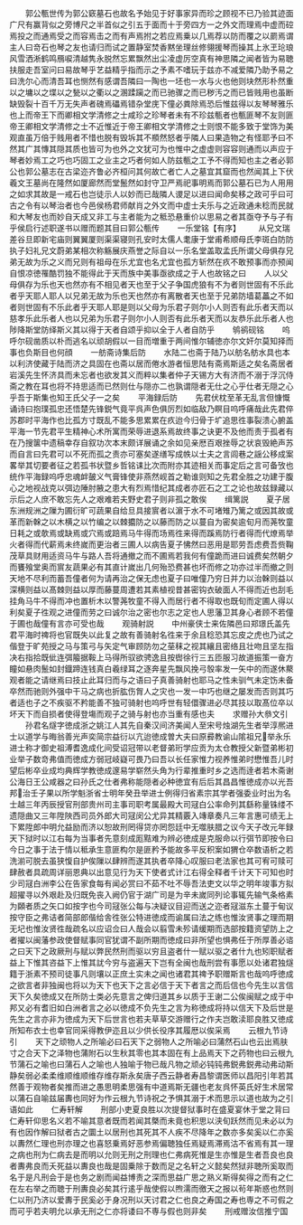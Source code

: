 <!-- { "loadSidebar": true } -->
　　郭公甎世传为郭公窽墓石也故名予始见于好事家异而珍之顾视不已乃验其迹面广尺有赢背似之旁博尺之半首似之引五于面而十于旁四方一之外文而理焉中虚而硿焉投之而通焉受之而容焉击之而有声焉拊之若应焉乗以几焉荐以防而覆之以罽焉谓主人曰竒石也琴之友也请归而试之置静室焚香黙坐理丝修翎援琴而操其上氷玊玱琅风雪洒淅鹤鸣鴈唳清越隽永脱然忘累飘然出尘凌虚厉空真有神思隣之闻者皆为易聴扶服走吾室问曰易故琴乎艺益精乎指而示之予素不嗜玩于兹亦不减爱隣乃助予易之曰洗尔心而清吾耳也恻然有感谓吾隣曰一陶也一坯也一水与火也他则块然形朴然重以之墉以之堞以之甃以之衢以之溷蹂躏之而已驰骤之而已秽汚之而已皆贱用也虽断缺毁裂十百千万无失声者磈焉礧焉错杂堂庑下僮必粪除焉恐后惟兹得以友琴琴雅乐也上而帝王下而卿相文学清修之士咸珍之珍琴者未有不珍兹甎者也甎匪琴不友则匪帝王卿相文学清修之士不近惟近于帝王卿相文学清修之士则恨不能多致于堂饰为美观直虽万倍于贱用者不惜也脱有毁坼其不頩然怒者乎隣人曰果造物之有怪耶予曰不然其广其慱其隠其质也皆可为也外之文犹可为也惟中之虚虚则容容则通而以声应于琴者妙焉工之巧也巧固工之业主之巧者何如人防兹甎之工予不得而知也主之者必郭公也郭公墓志在古梁迩齐鲁必齐桓问其何故亡者亡人之墓宜其窟而也然闻其上下伏羲文王墓尚在隆然如厦廊然而堂鬛然如封守卫严焉祀事明焉而郭公墓石已为人用用之如求其故是一戒石也岂徒示人以妙而已哉隣人谡足以进曰闻命矣移之政可乎曰可古之令有以琴治者也今邑侯杨君师献肖之外文而中虚士夫乐与之近政通未稔而民就和大琴友也而妙自天成又非工与主者能为之秪恐悬重价以思易之者其亟夺予与子有乎侯启行述职遂书以赠而题其目曰郭公甎传
　　一乐堂铭【有序】
　　从兄文瑞差谷旦即新宅庙则翼翼厦则渠渠寝则孔安时太儒人耄康于堂甫希顺母氏李斑白防防执子妇礼兄文蔚弟某相次称觞展庆燕誉之际自以一乐名堂盖取孟氏所谓父母俱存兄弟无故为乐之义而兄则有祖母在乐尤宜也名尤宜也孤方斩然在疚不敢预事而亦预闻自恨凉徳罹酷罚独不能得此于天而族中美事亟欲成之于人也故铭之曰
　　人以父母俱存为乐也天也然亦有不相见者天也至于父子争国虎狼有不为者则世固有不乐此者乎天耶人耶人以兄弟无故为乐也天也然亦有离散者天也至于兄弟防墙葛藟之不如者则世固有不乐此者乎天耶人耶是则以父母为乐君子则尔小人则否有此乐者天而以慈孝乐此乐者人也以兄弟为乐君子则尔小人则否有此乐者天而以友恭乐此乐者人也陟降斯堂防绎斯义其以得于天者自颂乎抑以全于人者自防乎
　　鸲鹆砚铭
　　呜呼尔砚凿质以朴而逃名以顽胡假以一目而増重于两间惟尔辅徳亦尔文奸尔莫知择而事也负斯目也何顔
　　一舫斋诗集后防
　　水陆二也斋于陆乃以舫名舫水具也本以利济使藏于陆而济之具固在也斋以居而倦水游者恒思陆有斋焉斯适之矣名斋居者岩溪先生怀济具而未忘者也欲发其义而粹以集者仲子天锡方大有济而不溺于浮沉侍斋之教在耳也将不持思适而已然则仕与隠亦二也孰谓隠者无仕之心乎仕者无隠之心乎吾于斯集也知王氏父子一之矣
　　平海録后防
　　先君伏枕至革无乱言但慷慨诵诗曰抱璞孤忠还悟楚先锋鋭气竟平呉声色俱厉烈如临敌乃瞑目呜呼痛哉此先君倅苏郡时平海作也比孤方寸既乱不能多思累累在疚迨今归骨于圹追思徃事裂溃心腑盖平海一节先君平生精神心术所寓而荣辱进退系焉故终事之诀更不及他而责于孤者有在乃搜箧中遗稿幸存自叙功次本末颇详展诵之余如见亲厯百艰挫辱之状哀毁絶声苏而自言曰先君可以不死而孤之责亦可塞矣遂缮写成帙以士夫之言闾巷之謡公移成案畧举其切要者征之若孤书状暨乡哲铭诔比次而附亦其迹相关而事定后之言可备攷也统作平海録呜呼忠魂衅皷义气膏锋使非燕然岘首之勒谁则知之先君全胜之功建于腹心之地视战克以弭边陲肘腋之患大有烈焉惜纪其成者亦匠石之工之论也故兹録藏以示后之人庶不敢忘先人之艰难若夫野史君子则非孤之敢俟
　　缉篱説
　　夏子居东洲规洲之隟为圃衍旷可蔬果自给旦具接賔者以濵于水不可堵雉乃篱之或因其故或革而新榦之以木横之以竹编之以棘攟防之以藤而防之以蔓自为密矣逾旬月而荛牧童日耗之或欹焉或缺焉或穴焉或踣焉马牛得而场焉徃来得而蹊焉防行者得而代燎焉举火者得而代薪焉未终嵗而更治者三圃人以病告夏子怫然曰恶用是耶劳吾虑费吾赀鞠茂草具财用适资马牛与路人吾将通撤之而不圃焉若我何有僮跪而进曰诚费矣然朝夕而饔飱堂奥而賔友蔬果必有其直计嵗出几何殆恐费甚也坏而修之功亦过半而撤之则天地不尽利而蓄吾僮者何为请再治之保无虑也夏子曰唯僮乃穷日并力以治榦则益以深横则益以髙棘则益以厚而藤蔓周遭若其素植视昔甚密钩衣破面人不得而近也刮毛挂角马牛不得而冲也置析木以警荛牧童不得入而居行者不得取也既旬而定圃人得以利矣夏子徃观之进僮而劳之曰诚尔治之密也尔志之定也人思藩卫其身心者顾不若僮于圃也哉僮有言亦可受也哉
　　观骑射説
　　中州豪侠士来佐隣邑曰郑璟氏盖先君平海时禆将也官既失以此复之故有善骑射名徃来于余且稔恐其忘皮之虎也乃试之偕登于旷苑授之马与策弓与矢定气审顾防勿之莝秣之视其纕且密络且壮吻且坚左指决右指拾既佌连弭箙据鞍上马得所驭欲骋逸且按辔徐行三五匝服习故道振策一奋方瞳如悬肉鬛如封鐡蹄连钱真白羲绿耳之逐奔星先飘风挽弓彀率发一矢中的而遂休藂观者能之请继焉曰技止此耳归而与之语曰子真善骑射也耶马之性未驯气未定饬未备卒然而驰则外强中干马之病也折肱伤胷人之灾也一发一中巧也继之屡发而否则其巧者适也子之不疾驱不矜能善不独可骑射也呜呼世有轻儇骤进必尽其技以取髙位卒以坏天下而自损者使得登塲而观子之骑与射也亦当重有感也夫
　　求赠孙大叅文引
　　孙君名燧字徳成浙之姚江人其先自秦汉间济美闻人至宋号烛湖先生者举淳熈进士以道学与晦翁善光声奕简宗益衍以亢迨徳成曽大夫曰原彛教谕山隂祖兄举永乐进士称才御史祖溥耆逸成化间受诏冠带以老督弟珩学应贡为太仓教授父新暨弟彬初业举子数竒弗值而徳成方弱冠岐嶷可畏乃曰吾以长任家惟力视养惟弟时懋惟吾儿时望后彬卒业成均典辉学教徳成邃易学崭然头角为行辈推重时乡之选而逹者若木斋谢公海日王公咸器之曰孙氏之仕者弗称能隠者必种徳宜有后后其昌昌惟徳成亦以光吾邦治壬子果以所学魁浙省士明年癸丑举进士例得归省素宗其学者强委业时出为名士越三年丙辰授官刑部贵州司主事司职考属最殿大司冦白公率命列其繇称量铢缕不遗隠曲又三年陞陜西司员外郎大司冦闵公尤异其精覈入竱章奏凡三年言惠可绩无上下累陞郎中明允益励而济以恕故刑罔得贷亦罔怨廷中无噬肤腊之议今天子改元年録天下狱时以江右每为当事者先意刻成厖黠难为辨必徳成是克服命以行弭节即按令曰今日之事于法于情以秪承生意匪构尔是匪矜予能故多平反积案如猬仓卒数语析之若洗湔可脱去虽狭愎自护俟隟以肆辨而遂其执者卒降心叹服曰老法家也其可宥可赎可肆赦者具疏周详丽恩典以出意见行为天下使者式计江右得全释者千计天下可知也时少司冦白洲李公在告家食每有闻必赏曰不茹不吐不辱吾法吏文以华之明年竣事方拟超擢寻以外艰赴及归既免丧入阙仍官于湖广司是为辛未嵗同列论事辄先输气条格素为頥者质之矢口如按字也今司冦张公每与决疑议目迎而送之迩者冦滋东土蔓于甸议按守臣之弗诘者简部郎偕给舎徃张公特进徳成而谕属曰法之练也惟汝贤事之理而期无圮也惟汝贤徃哉疏名以应诏佥曰人哉会以翦雪未殄请缓期而选部按籍资望防上之者擢以闽藩参政使督赋事同官犹谓不副所期而徳成曰非所望也惧弗任于所厚善必谘之曰天下之政厥刑与赋以弊民然刑而驱以穷且盗者什一赋以驱之者什九也矧职赋者益上下惟其咨益下上惟其訧今穷与盗遍天下岂有全闽也哉刑尝有事愿以处诸君独燧籍于浙素不预司徒事凡则壤以正庶土实未之闻也诸君其禆予职赠斯言也哉呜呼徳成之欲言者非独闽也将以为天下也天下之言必信于天下者言之而后信也今先生以言信天下久矣徳成又在所防士类必先意言之俾归道其乡以质于王谢二公俟闽赋之成于中邦又必有耆旧如白洲者言之必以徳成不负先生之言为称徳成将持以信天下及后世是先生之言亦非为徳成为天下后世言也若夫草草交游赠行之作夫岂敢渎耶良胜又徳成所知布衣士也幸官同采得教伊迩且以少供长役序其履厯以俟采焉
　　云根九节诗引
　　天下之顽物人之所喻必曰石天下之弱物人之所喻必曰蒲然石山也云出焉肤寸之合天下之泽物也蒲附石以生秋其零也其本固在有上品焉天下之药物也曰云根九节蒲石之喻也曰蒲石人之喻也人独喻于物已哉凡物之顽必钝钝弗鋭弗鋭弗动弗动斯静矣弱必柔柔维顺维顺维存维存斯永矣唐子西云静者寿昌黎谓医师以昌阳引年若其然善于观物者矣推而进之愚思明柔思强有中道焉斯无疆也老友呉怀英氏好生术居常以蒲石自喻兹届夀也同好为作云根九节诗祝之予惧其溺于术而思示以道也故为之引语如此
　　仁寿轩解
　　刑部小吏夏良胜以次提督狱事时在盛夏宴休于堂之背曰仁寿轩仰思名义若不喻其意者既而若闻其槩而未竟也积思以浃旬跃然而见未必以为有也因作解曰狱者古之圜土以居刑也其死其不人疾不尽降年之数亦多矣奚以仁亦奚以夀然仁理也刑亦理之也喜怒乗焉好恶参焉偏聴独任焉疑焉滞焉沽不省焉有其一理之病也刑为仁病去是而明以允则无刑之刑理也仁弗病死惟是生亦惟是生者吾良也良者夀弗良而夭死益以夀良也哉是固乗除于数而足之名轩之义懿矣然狱非聴所奚取而名于是凡刑会于是也务之剧而闻益博责之深而思益广思之熟义斯得矣得之而有之仁在左右举之而聴于刑夀良必矣其行逺乎哉使假以煦濡而徼天之报以茍年斯惑也然则仁以刑乃济以爱夀于民奚必于身况刑以天讨君之仁也良之寿国之寿也専之不可假之而可乎若夫明允以承无刑之仁亦将诿曰不専与假也则非矣
　　刑戒赠汝信推宁国
